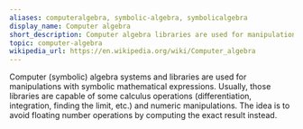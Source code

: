 ```yaml
---
aliases: computeralgebra, symbolic-algebra, symbolicalgebra
display_name: Computer algebra
short_description: Computer algebra libraries are used for manipulations with mathematical expressions.
topic: computer-algebra
wikipedia_url: https://en.wikipedia.org/wiki/Computer_algebra
---
```

Computer (symbolic) algebra systems and libraries are used for manipulations with symbolic mathematical expressions.
Usually, those libraries are capable of some calculus operations (differentiation, integration, finding the limit, etc.) and numeric manipulations.
The idea is to avoid floating number operations by computing the exact result instead.
